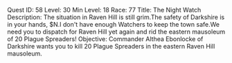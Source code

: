 Quest ID: 58
Level: 30
Min Level: 18
Race: 77
Title: The Night Watch
Description: The situation in Raven Hill is still grim.The safety of Darkshire is in your hands, $N.I don't have enough Watchers to keep the town safe.We need you to dispatch for Raven Hill yet again and rid the eastern mausoleum of 20 Plague Spreaders!
Objective: Commander Althea Ebonlocke of Darkshire wants you to kill 20 Plague Spreaders in the eastern Raven Hill mausoleum.
